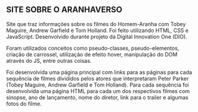 ## SITE SOBRE O ARANHAVERSO

Site que traz informações sobre os filmes do Homem-Aranha com Tobey Maguire, Andrew Garfield e Tom Holland. Foi feito utilizando HTML, CSS e JavaScript. Desenvolvido durante projeto da Digital Innovation One (DIO).

Foram utilizados conceitos como pseudo-classes, pseudo-elementos, criação de carrossel, utilização de efeito hover, manipulação do DOM através do JS, entre outras coisas.

Foi desenvolvida uma página principal com links para as páginas para cada sequência de filmes divididos pelos atores que interpretaram Peter Parker (Tobey Maguire, Andrew Garfield e Tom Holland). Para cada sequência foi desenvolvida uma página HTML para cada um dos respectivos filmes com sinopse, ano de lançamento, nome do diretor, link para o trailer e algumas fotos do filme.
